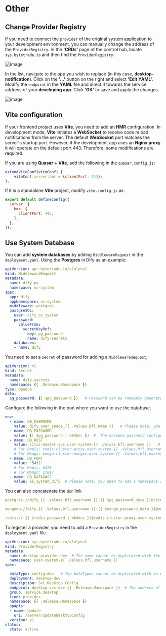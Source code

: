 # Other

## Change Provider Registry

If you need to connect the `provider` of the original system application to your development environment, you can manually change the address of the `ProviderRegistry`. In the **'CRDs'** page of the control hub, locate `sys.bytetrade.io` and then find the `ProviderRegistry`.

![image](/images/developer/develop/contribute/system-app/other/provider_registry.jpg)

In the list, navigate to the app you wish to replace (in this case, **desktop-notification**). Click on the **'...'** button on the right and select **'Edit YAML'**. Modify the `endpoint` in the **YAML** file and direct it towards the service address of your **developing app**. Click **'OK'** to save and apply the changes.

![image](/images/developer/develop/contribute/system-app/other/edit_yaml.jpg)


## Vite configuration

If your frontend project uses **Vite**, you need to add an **HMR** configuration. In development mode, **Vite** initiates a **WebSocket** to receive code reload notifications from the server. The default **WebSocket** port matches the server's startup port. However, if the development app uses an **Nginx proxy** it will operate on the default port 443. Therefore, some modifications are required.

If you are using **Quasar** + **Vite**, add the following in the `quasar.config.js`:

```js
extendViteConf(viteConf) {
    viteConf.server.hmr = {clientPort: 443};
},
```
If it is a standalone **Vite** project, modify `vite.config.js` as:
```js
export default defineConfig({
  server: {
    hmr: {
      clientPort: 443,
    },
  },
});
```

## Use System Database

You can add **system databases** by adding `MiddlewareRequest` in the `deployment.yaml`.
Using the **Postgres** in Dify as an example:
```Yaml
apiVersion: apr.bytetrade.io/v1alpha1
kind: MiddlewareRequest
metadata:
  name: dify-pg
  namespace: os-system
spec:
  app: dify
  appNamespace: os-system
  middleware: postgres
  postgreSQL:
    user: dify_os_system
    password:
      valueFrom:
        secretKeyRef:
          key: pg_password
          name: dify-secrets
    databases:
    - name: dify
```

You need to set a `secret` of password for adding a `MiddlewareRequest`, 

```Yaml
apiVersion: v1
kind: Secret
metadata:
  name: dify-secrets
  namespace: {{ .Release.Namespace }}
type: Opaque
data:
  pg_password: {{ $pg_password }}   # Password can be randomly generated, then Base64 encoded
```

Configure the following in the pod where you want to use the database.

```Yaml
env:
  - name: DB_USERNAME
    value: dify_user_space_{{ .Values.bfl.name }}   # Please note, you need to add a namespace suffix when use the username configured in the MiddlewareRequest above. For username in Postgres, you also need to replace - with _
  - name: DB_PASSWORD
    value: {{ $pg_password | b64dec }}  #  The decoded password configured above
  - name: DB_HOST
    value: citus-master-svc.user-system-{{ .Values.bfl.username }}   # HOST address,
    # For Redis: redis-cluster-proxy.user-system-{{ .Values.bfl.username }}
    # For Mongo: mongo-cluster-mongos.user-system-{{ .Values.bfl.username }}
  - name: DB_PORT
    value: '5432'   
    # For Redis: 6379
    # For Mongo: 27017
  - name: DB_DATABASE
    value: os_system_dify  # Please note, you need to add a namespace suffix when use the database name configured in the MiddlewareRequest above. For username in Postgres, you also need to replace - with _
```

You can also concatenate the `dsn` link

```Yaml
postgres://dify_{{ .Values.bfl.username }}:{{ $pg_password_data }}@citus-master-svc.user-system-{{ .Values.bfl.username }}/user_space_{{ .Values.bfl.username }}_dify?sslmode=disable

mongodb://dify-{{ .Values.bfl.username }}:{{ $mongo_password_data }}@mongo-cluster-mongos.user-system-{{ .Values.bfl.username }}:27017/{{ .Release.Namespace }}_dify

redis://:{{ $redis_password | b64dec }}@redis-cluster-proxy.user-system-{{ .Values.bfl.username }}:6379/0  # Please note, Since the system uses Redis Cluster, the database name must set to '0'.
```

To register a provider, you need to add a `ProviderRegistry` in the `deployment.yaml` file.

```Yaml
apiVersion: sys.bytetrade.io/v1alpha1
kind: ProviderRegistry
metadata:
  name: desktop-provider-dev  # The name cannot be duplicated with the existing one.
  namespace: user-system-{{ .Values.bfl.username }}
spec:

  dataType: config-dev   # The dataTypes cannot be duplicated with an existing one. If you want to replace an existing dataType, you need to delete it first.
  deployment: desktop-dev
  description: Set Desktop Config
  endpoint: desktop-svc-dev.{{ .Release.Namespace }}  # The address of the provider, pointing to your developing app
  group: service.desktop
  kind: provider
  namespace: {{ .Release.Namespace }}
  opApis:
  - name: Update
    uri: /server/updateDesktopConfig
  version: v1
status:
  state: active
```
